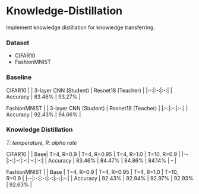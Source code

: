# Knowledge-Distillation
Implement knowledge distillation for knowledge transferring.


### Dataset
- CIFAR10
- FashionMNIST


### Baseline
CIFAR10
|  | 3-layer CNN (Student) | Resnet18 (Teacher) |
|:-:|:-:|:-:|
| Accuracy | 83.46% | 93.27% |

FashionMNIST
|  | 3-layer CNN (Student) | Resnet18 (Teacher) |
|:-:|:-:|:-:|
| Accuracy | 92.43% | 94.66% |


### Knowledge Distillation
*T: temperature, R: alpha rate*

CIFAR10
|  | Base| T=4, R=0.9 | T=4, R=0.95 | T=4, R=1.0 | T=10, R=0.9 |
|--|:-:|:-:|:-:|:-:|:-:|
| Accuracy | 83.46% | 84.47% | 84.86% | 84.14% | - |

FashionMNIST
|  | Base | T=4, R=0.9 | T=4, R=0.95 | T=4, R=1.0 | T=10, R=0.9 |
|--|:-:|:-:|:-:|:-:|:-:|
| Accuracy | 92.43% | 92.94% | 92.97% | 92.93% | 92.63% |